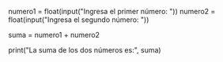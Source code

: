 numero1 = float(input("Ingresa el primer número: "))
numero2 = float(input("Ingresa el segundo número: "))

suma = numero1 + numero2

print("La suma de los dos números es:", suma)
